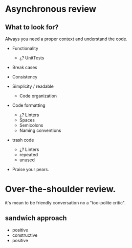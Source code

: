 # Asynchronous review
## What to look for?
Always you need a proper context and understand the code.

- Functionality
  - ¿? UnitTests
- Break cases
- Consistency
- Simplicity / readable
  - Code organization
- Code formatting
  - ¿? Linters
  - Spaces
  - Semicolons
  - Naming conventions
- trash code
  - ¿? Linters
  - repeated
  - unused

- Praise your pears.

# Over-the-shoulder review.
it's mean to be friendly conversation no a "too-polite critic".
## sandwich approach
  * positive
  * constructive
  * positive

